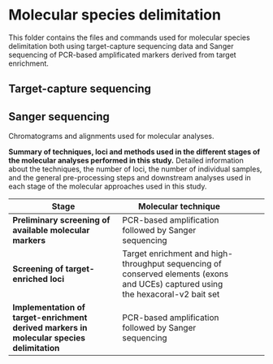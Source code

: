 # <b>Molecular species delimitation</b>

This folder contains the files and commands used for molecular species delimitation both using target-capture sequencing data and Sanger sequencing of PCR-based amplificated markers derived from target enrichment.

## Target-capture sequencing


## Sanger sequencing
Chromatograms and alignments used for molecular analyses.


<b>Summary of techniques, loci and methods used in the different stages of the molecular analyses performed in this study.</b> Detailed information about the techniques, the number of loci, the number of individual samples, and the general pre-processing steps and downstream analyses used in each stage of the molecular approaches used in this study.

| Stage                                                                                        |  Molecular technique |   |   |   |
|----------------------------------------------------------------------------------------------|---|---|---|---|
| <b>Preliminary screening of available molecular markers</b>                                  |  PCR-based amplification followed by Sanger sequencing |   |   |   |
| <b>Screening of target-enriched loci</b>                                                     | Target enrichment and high-throughput sequencing of conserved elements (exons and UCEs) captured using the hexacoral-v2 bait set  |   |   |   |
| <b>Implementation of target-enrichment derived markers in molecular species delimitation</b> |  PCR-based amplification followed by Sanger sequencing |   |   |   |


